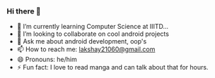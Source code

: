 ### Hi there 👋

- 🌱 I’m currently learning Computer Science at IIITD...
- 👯 I’m looking to collaborate on cool android projects 
- 💬 Ask me about android development, oop's 
- 📫 How to reach me: lakshay21060@gmail.com
- 😄 Pronouns: he/him
- ⚡ Fun fact: I love to read manga and can talk about that for hours.

